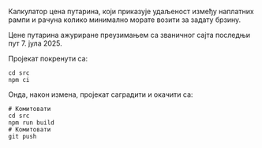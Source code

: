 Калкулатор цена путарина, који приказује удаљеност између наплатних рампи и рачуна колико минимално морате возити за задату брзину.

Цене путарина ажуриране преузимањем са званичног сајта последњи пут 7. јула 2025.

Пројекат покренути са:
```
cd src
npm ci
```

Онда, након измена, пројекат саградити и окачити са:
```
# Комитовати
cd src
npm run build
# Комитовати
git push
```
